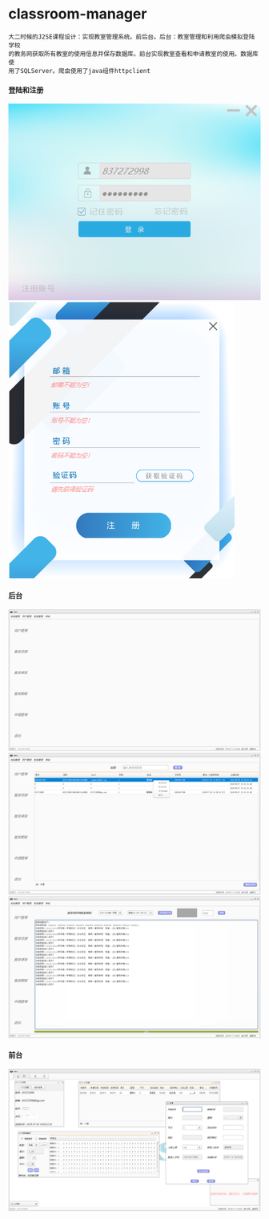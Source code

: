 # classroom-manager

    大二时候的J2SE课程设计：实现教室管理系统。前后台。后台：教室管理和利用爬虫模拟登陆学校
    的教务网获取所有教室的使用信息并保存数据库。前台实现教室查看和申请教室的使用。数据库使
    用了SQLServer。爬虫使用了java组件httpclient
#### 登陆和注册
![image](https://github.com/h837272998/classroom-manager/blob/master/classroom/imag/1.png)
![image](https://github.com/h837272998/classroom-manager/blob/master/classroom/imag/2.png)
#### 后台
![image](https://github.com/h837272998/classroom-manager/blob/master/classroom/imag/3.png)
![image](https://github.com/h837272998/classroom-manager/blob/master/classroom/imag/4.png)
![image](https://github.com/h837272998/classroom-manager/blob/master/classroom/imag/5.png)
#### 前台
![image](https://github.com/h837272998/classroom-manager/blob/master/classroom/imag/6.png)
